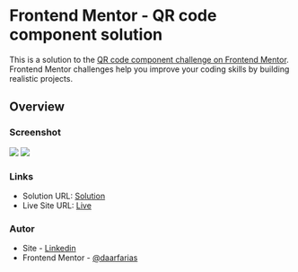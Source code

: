 # Frontend Mentor - QR code component solution

This is a solution to the [QR code component challenge on Frontend Mentor](https://www.frontendmentor.io/challenges/qr-code-component-iux_sIO_H). Frontend Mentor challenges help you improve your coding skills by building realistic projects. 

## Overview

### Screenshot

![](./images/screen-desktop.png)
![](./images/screen-mobile.png)

### Links

- Solution URL: [Solution](https://www.frontendmentor.io/challenges/qr-code-component-iux_sIO_H/hub/qrcodecomponentmain-pQNQN4ZGX)
- Live Site URL: [Live](https://qr-code-component-main-amber.vercel.app/)

### Autor

- Site - [Linkedin](https://www.linkedin.com/in/diego-ramirez-jag/)
- Frontend Mentor - [@daarfarias](https://www.frontendmentor.io/profile/daarfarias)



